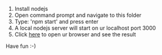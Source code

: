 1. Install nodejs
1. Open command prompt and navigate to this folder
1. Type: 'npm start' and press enter
1. A local nodejs server will start on ur localhost port 3000
1. Click [here](http://localhost:3000) to open ur browser and see the result

Have fun :-)
